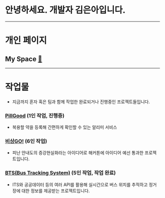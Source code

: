 # 안녕하세요. 개발자 김은아입니다.
---
# 개인 페이지
## My Space [🚀](https://iamgoingtospace.web.app/)

---
#  작업물
- 지금까지 혼자 혹은 팀과 함께 작업한 완료되거나 진행중인 프로젝트들입니다.
### [PillGood](https://github.com/KimEunA97/KDT-2-Project-B-4) (1인 작업, 진행중)
- 복용할 약을 등록해 간편하게 확인할 수 있는 알리미 서비스
### [비상GO!](https://github.com/jiny43/Project-k-digitalHackathon) (6인 작업)
- 피난 안내도의 증강현실화라는 아이디어로 해커톤에 아이디어 예선 통과한 프로젝트입니다.
### [BTS(Bus Tracking System)](https://github.com/KimEunA97/KDT-2-Project-B-4) (5인 작업, 작업 완료)
- ITS와 공공데이터 등의 여러 API를 활용해 실시간으로 버스 위치를 추적하고 정거장에 대한 정보를 제공받는 프로젝트입니다.
